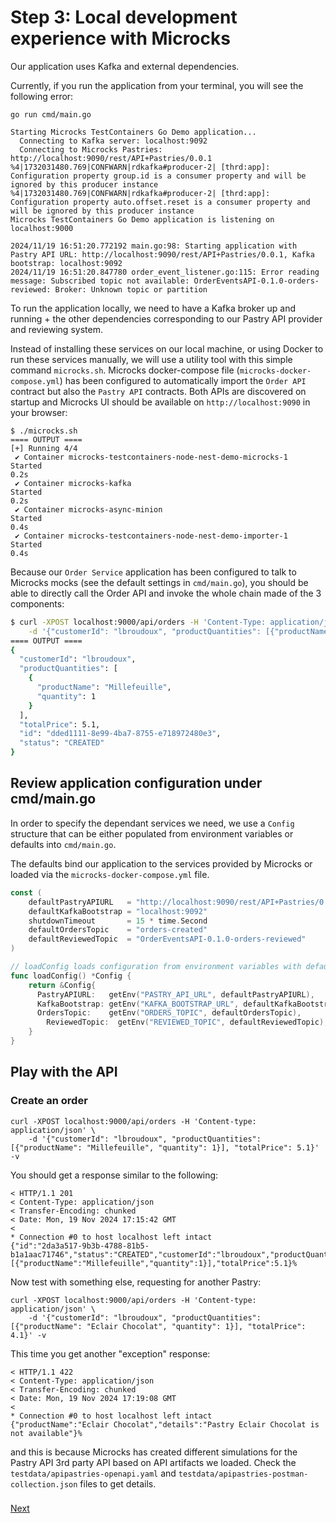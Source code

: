 # Step 3: Local development experience with Microcks

Our application uses Kafka and external dependencies.

Currently, if you run the application from your terminal, you will see the following error:

```shell
go run cmd/main.go

Starting Microcks TestContainers Go Demo application...
  Connecting to Kafka server: localhost:9092 
  Connecting to Microcks Pastries: http://localhost:9090/rest/API+Pastries/0.0.1 
%4|1732031480.769|CONFWARN|rdkafka#producer-2| [thrd:app]: Configuration property group.id is a consumer property and will be ignored by this producer instance
%4|1732031480.769|CONFWARN|rdkafka#producer-2| [thrd:app]: Configuration property auto.offset.reset is a consumer property and will be ignored by this producer instance
Microcks TestContainers Go Demo application is listening on localhost:9000

2024/11/19 16:51:20.772192 main.go:98: Starting application with Pastry API URL: http://localhost:9090/rest/API+Pastries/0.0.1, Kafka bootstrap: localhost:9092
2024/11/19 16:51:20.847780 order_event_listener.go:115: Error reading message: Subscribed topic not available: OrderEventsAPI-0.1.0-orders-reviewed: Broker: Unknown topic or partition
```

To run the application locally, we need to have a Kafka broker up and running + the other dependencies corresponding to our Pastry API provider and reviewing system.

Instead of installing these services on our local machine, or using Docker to run these services manually,
we will use a utility tool with this simple command `microcks.sh`. Microcks docker-compose file (`microcks-docker-compose.yml`)
has been configured to automatically import the `Order API` contract but also the `Pastry API` contracts. Both APIs are discovered on startup
and Microcks UI should be available on `http://localhost:9090` in your browser:

```shell
$ ./microcks.sh
==== OUTPUT ====
[+] Running 4/4
 ✔ Container microcks-testcontainers-node-nest-demo-microcks-1  Started                                                                                                                         0.2s 
 ✔ Container microcks-kafka                                     Started                                                                                                                         0.2s 
 ✔ Container microcks-async-minion                              Started                                                                                                                         0.4s 
 ✔ Container microcks-testcontainers-node-nest-demo-importer-1  Started                                                                                                                         0.4s
```

Because our `Order Service` application has been configured to talk to Microcks mocks (see the default settings in `cmd/main.go`),
you should be able to directly call the Order API and invoke the whole chain made of the 3 components:

```sh
$ curl -XPOST localhost:9000/api/orders -H 'Content-Type: application/json' \
    -d '{"customerId": "lbroudoux", "productQuantities": [{"productName": "Millefeuille", "quantity": 1}], "totalPrice": 5.1}' -s | jq .
==== OUTPUT ====
{
  "customerId": "lbroudoux",
  "productQuantities": [
    {
      "productName": "Millefeuille",
      "quantity": 1
    }
  ],
  "totalPrice": 5.1,
  "id": "dded1111-8e99-4ba7-8755-e718972480e3",
  "status": "CREATED"
}
```

## Review application configuration under cmd/main.go

In order to specify the dependant services we need, we use a `Config` structure that can be either populated from environment variables or defaults into `cmd/main.go`.

The defaults bind our application to the services provided by Microcks or loaded via the `microcks-docker-compose.yml` file.

```go
const (
    defaultPastryAPIURL   = "http://localhost:9090/rest/API+Pastries/0.0.1"
    defaultKafkaBootstrap = "localhost:9092"
    shutdownTimeout       = 15 * time.Second
    defaultOrdersTopic    = "orders-created"
    defaultReviewedTopic  = "OrderEventsAPI-0.1.0-orders-reviewed"
)

// loadConfig loads configuration from environment variables with defaults.
func loadConfig() *Config {
    return &Config{
	  PastryAPIURL:   getEnv("PASTRY_API_URL", defaultPastryAPIURL),
	  KafkaBootstrap: getEnv("KAFKA_BOOTSTRAP_URL", defaultKafkaBootstrap),
	  OrdersTopic:    getEnv("ORDERS_TOPIC", defaultOrdersTopic),
        ReviewedTopic:  getEnv("REVIEWED_TOPIC", defaultReviewedTopic),
    }
}
```

## Play with the API

### Create an order

```shell
curl -XPOST localhost:9000/api/orders -H 'Content-type: application/json' \
    -d '{"customerId": "lbroudoux", "productQuantities": [{"productName": "Millefeuille", "quantity": 1}], "totalPrice": 5.1}' -v
```

You should get a response similar to the following:

```shell
< HTTP/1.1 201 
< Content-Type: application/json
< Transfer-Encoding: chunked
< Date: Mon, 19 Nov 2024 17:15:42 GMT
< 
* Connection #0 to host localhost left intact
{"id":"2da3a517-9b3b-4788-81b5-b1a1aac71746","status":"CREATED","customerId":"lbroudoux","productQuantities":[{"productName":"Millefeuille","quantity":1}],"totalPrice":5.1}%
```

Now test with something else, requesting for another Pastry:

```shell
curl -XPOST localhost:9000/api/orders -H 'Content-type: application/json' \
    -d '{"customerId": "lbroudoux", "productQuantities": [{"productName": "Eclair Chocolat", "quantity": 1}], "totalPrice": 4.1}' -v
```

This time you get another "exception" response:

```shell
< HTTP/1.1 422 
< Content-Type: application/json
< Transfer-Encoding: chunked
< Date: Mon, 19 Nov 2024 17:19:08 GMT
< 
* Connection #0 to host localhost left intact
{"productName":"Eclair Chocolat","details":"Pastry Eclair Chocolat is not available"}%
```

and this is because Microcks has created different simulations for the Pastry API 3rd party API based on API artifacts we loaded.
Check the `testdata/apipastries-openapi.yaml` and `testdata/apipastries-postman-collection.json` files to get details.

### 
[Next](step-4-write-rest-tests.md)